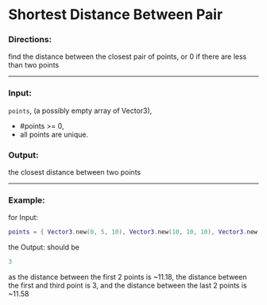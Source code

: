 # Shortest Distance Between Pair

### Directions:
find the distance between the closest pair of points, or 0 if there are less than two points
___

### Input:
`points`, (a possibly empty array of Vector3), 
- #points >= 0, 
- all points are unique. 

### Output:
the closest distance between two points

___

### Example:

for Input:
```lua
points = { Vector3.new(0, 5, 10), Vector3.new(10, 10, 10), Vector3.new(0, 5, 7) }
```
the Output: should be 
```lua
3
```
as the distance between the first 2 points is ~11.18, the distance between the first and third point is 3, and the distance between the last 2 points is ~11.58
